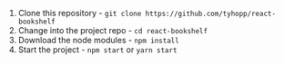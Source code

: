 1. Clone this repository - `git clone https://github.com/tyhopp/react-bookshelf`
2. Change into the project repo - `cd react-bookshelf`
3. Download the node modules - `npm install`
4. Start the project - `npm start` or `yarn start`

